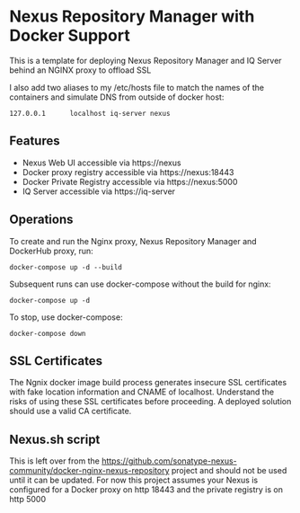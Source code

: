 # Nexus Repository Manager with Docker Support

This is a template for deploying Nexus Repository Manager and IQ Server behind an NGINX proxy to offload SSL

I also add two aliases to my /etc/hosts file to match the names of the containers and simulate DNS from outside of docker host:

```
127.0.0.1      localhost iq-server nexus
```

## Features

- Nexus Web UI accessible via https://nexus
- Docker proxy registry accessible via https://nexus:18443
- Docker Private Registry accessible via https://nexus:5000
- IQ Server accessible via https://iq-server

## Operations

To create and run the Nginx proxy, Nexus Repository Manager and DockerHub proxy, run:

```
docker-compose up -d --build
```

Subsequent runs can use docker-compose without the build for nginx:

```
docker-compose up -d
```

To stop, use docker-compose:

```
docker-compose down
```

## SSL Certificates

The Ngnix docker image build process generates insecure SSL certificates with fake location information and CNAME of localhost. Understand the risks of using these SSL certificates before proceeding. A deployed solution should use a valid CA certificate.

## Nexus.sh script

This is left over from the https://github.com/sonatype-nexus-community/docker-nginx-nexus-repository project and should not be used until it can be updated. For now this project assumes your Nexus is configured for a Docker proxy on http 18443 and the private registry is on http 5000
